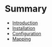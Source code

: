 # Summary

* [Introduction](README.md)
* [Installation](installation.md)
* [Configuration](configuration.md)
* [Mapping](mapping.md)
